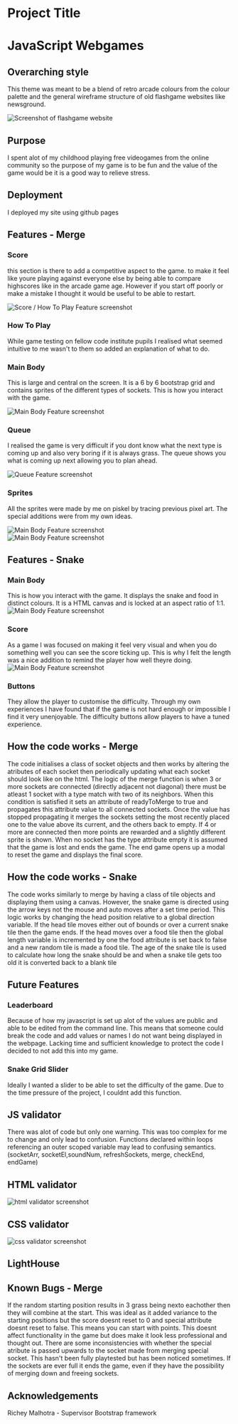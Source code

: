 



# Project Title


# JavaScript Webgames

## Overarching style

This theme was meant to be a blend of retro arcade colours from the colour palette and the general wireframe structure of old flashgame websites like newsground.

![Screenshot of flashgame website](./readme-content/old-flash-game.PNG)


## Purpose

I spent alot of my childhood playing free videogames from the online community so the purpose of my game is to be fun and the value of the game would be it is a good way to relieve stress.

## Deployment

I deployed my site using github pages

## Features - Merge</h2>

### Score

this section is there to add a competitive aspect to the game. to make it feel like youre playing against everyone else by being able to compare highscores like in the arcade game age. However if you start off poorly or make a mistake I thought it would be useful to be able to restart.

![Score / How To Play Feature screenshot](https://github.com/JakCrane/js-game/blob/main/readme-content/score-htp.PNG?raw=true)    

### How To Play

While game testing on fellow code institute pupils I realised what seemed intuitive to me wasn't to them so added an explanation of what to do.

### Main Body

This is large and central on the screen. It is a 6 by 6 bootstrap grid and contains sprites of the different types of sockets. This is how you interact with the game. 

![Main Body Feature screenshot](https://github.com/JakCrane/js-game/blob/main/readme-content/merge-body.PNG?raw=true)   

### Queue

I realised the game is very difficult if you dont know what the next type is coming up and also very boring if it is always grass. The queue shows you what is coming up next allowing you to plan ahead.

![Queue Feature screenshot](https://github.com/JakCrane/js-game/blob/main/readme-content/queue.PNG?raw=true)     

### Sprites

All the sprites were made by me on piskel by tracing previous pixel art. The special additions were from my own ideas.

![Main Body Feature screenshot](https://github.com/JakCrane/js-game/blob/main/assets/images/tree.webp?raw=true)     
![Main Body Feature screenshot](https://github.com/JakCrane/js-game/blob/main/assets/images/specialtree.webp?raw=true)     

## Features - Snake

### Main Body

This  is how you interact with the game. It displays the snake and food in distinct colours. It is a HTML canvas and is locked at an aspect ratio of 1:1.
![Main Body Feature screenshot](https://github.com/JakCrane/js-game/blob/main/readme-content/snake-body.PNG?raw=true)

### Score

As a game I was focused on making it feel very visual and when you do something well you can see the score ticking up. This is why I felt the length was a nice addition to remind the player how well theyre doing.
![Main Body Feature screenshot](https://github.com/JakCrane/js-game/blob/main/readme-content/btn-score.PNG?raw=true)

### Buttons

They allow the player to customise the difficulty. Through my own experiences I have found that if the game is not hard enough or impossible I find it very unenjoyable. The difficulty buttons allow players to have a tuned experience.
    
## How the code works - Merge

The code initialises a class of socket objects and then works by altering the atributes of each socket then periodically updating what each socket should look like on the html. The logic of the merge function is when 3 or more sockets are connected (directly adjacent not diagonal) there must be atleast 1 socket with a type match with two of its neighbors. When this condition is satisfied it sets an attribute of readyToMerge to true and propagates this attribute value to all connected sockets. Once the value has stopped propagating it merges the sockets setting the most recently placed one to the value above its current, and the others back to empty. If 4 or more are connected then more points are rewarded and a slightly different sprite is shown. When no socket has the type attribute empty it is assumed that the game is lost and ends the game. The end game opens up a modal to reset the game and displays the final score.

## How the code works - Snake

The code works similarly to merge by having a class of tile objects and displaying them using a canvas. However, the snake game is directed using the arrow keys not the mouse and auto moves after a set time period. This logic works by changing the head position relative to a global direction variable. If the head tile moves either out of bounds or over a current snake tile then the game ends. If the head moves over a food tile then the global length variable is incremented by one the food attribute is set back to false and a new random tile is made a food tile. The age of the snake tile is used to calculate how long the snake should be and when a snake tile gets too old it is converted back to a blank tile

## Future Features

### Leaderboard

Because of how my javascript is set up alot of the values are public and able to be edited from the command line. This means that someone could break the code and add values or names I do not want being displayed in the webpage. Lacking time and sufficient knowledge to protect the code I decided to not add this into my game.

### Snake Grid Slider

Ideally I wanted a slider to be able to set the difficulty of the game. Due to the time pressure of the project, I couldnt add this function.

## JS validator

There was alot of code but only one warning. This was too complex for me to change and only lead to confusion.
Functions declared within loops referencing an outer scoped variable may lead to confusing semantics. (socketArr, socketEl,soundNum, refreshSockets, merge, checkEnd, endGame)

## HTML validator

![html validator screenshot](./readme-content/html-checker.PNG?raw=true)

## CSS validator

![css validator screenshot](https://github.com/JakCrane/js-game/blob/main/readme-content/css-checker.PNG?raw=true)

## LightHouse

## Known Bugs - Merge

If the random starting position results in 3 grass being nexto eachother then they will combine at the start. This was ideal as it added variance to the starting positions but the score doesnt reset to 0 and special attribute doesnt reset to false. This means you can start with points. This doesnt affect functionality in the game but does make it look less professional and thought out.
There are some inconsistencies with whether the special atribute is passed upwards to the socket made from merging special socket. This hasn't been fully playtested but has been noticed sometimes.
If the sockets are ever full it ends the game, even if they have the possibility of merging down and freeing sockets.

## Acknowledgements
Richey Malhotra - Supervisor
Bootstrap framework